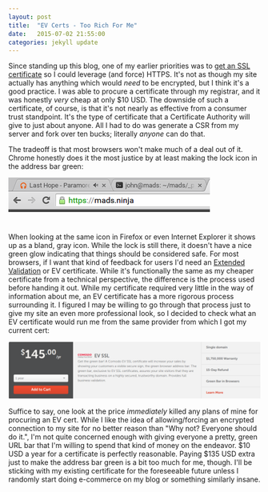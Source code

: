 ```yaml
---
layout: post
title:  "EV Certs - Too Rich For Me"
date:   2015-07-02 21:55:00
categories: jekyll update
---
```

Since standing up this blog, one of my earlier priorities was to [get an SSL certificate][ssl] so I could leverage (and force) HTTPS. It's not as though my site actually has anything which would *need* to be encrypted, but I think it's a good practice. I was able to procure a certificate through my registrar, and it was honestly *very* cheap at only $10 USD. The downside of such a certificate, of course, is that it's not nearly as effective from a consumer trust standpoint. It's the type of certificate that a Certificate Authority will give to just about anyone. All I had to do was generate a CSR from my server and fork over ten bucks; literally *anyone* can do that.

The tradeoff is that most browsers won't make much of a deal out of it. Chrome honestly does it the most justice by at least making the lock icon in the address bar green:

![Chrome lock icon](/images/2015/chrome_lock.png)

When looking at the same icon in Firefox or even Internet Explorer it shows up as a bland, gray icon. While the lock is still there, it doesn't have a nice green glow indicating that things should be considered safe. For most browsers, if I want that kind of feedback for users I'd need an [Extended Validation][ev] or EV certificate. While it's functionally the same as my cheaper certificate from a technical perspective, the difference is the process used before handing it out. While my certificate required very little in the way of information about me, an EV certificate has a more rigorous process surrounding it. I figured I may be willing to go through that process just to give my site an even more professional look, so I decided to check what an EV certificate would run me from the same provider from which I got my current cert:

![Comodo EV cert price](/images/2015/comodo_ev_cert.png)

Suffice to say, one look at the price *immediately* killed any plans of mine for procuring an EV cert. While I like the idea of allowing/forcing an encrypted connection to my site for no better reason than "Why not? Everyone should do it.", I'm not quite concerned enough with giving everyone a pretty, green URL bar that I'm willing to spend that kind of money on the endeavor. $10 USD a year for a certificate is perfectly reasonable. Paying $135 USD extra just to make the address bar green is a bit too much for me, though. I'll be sticking with my existing certificate for the foreseeable future unless I randomly start doing e-commerce on my blog or something similarly insane.

[ssl]:  https://mads.ninja/nginx/server/ssl/https/2015/06/25/nginx-config.html
[ev]:   https://en.wikipedia.org/wiki/Extended_Validation_Certificate
